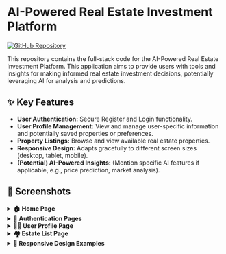 # AI-Powered Real Estate Investment Platform

[![GitHub Repository](https://img.shields.io/badge/GitHub-Front--End%20Repo-blue?style=flat-square&logo=github)](https://github.com/hoangducanh1865/real-estate-app)
<!-- Add other relevant badges here: License, Build Status, etc. -->

This repository contains the full-stack code for the AI-Powered Real Estate Investment Platform. This application aims to provide users with tools and insights for making informed real estate investment decisions, potentially leveraging AI for analysis and predictions.

## ✨ Key Features

*   **User Authentication:** Secure Register and Login functionality.
*   **User Profile Management:** View and manage user-specific information and potentially saved properties or preferences.
*   **Property Listings:** Browse and view available real estate properties.
*   **Responsive Design:** Adapts gracefully to different screen sizes (desktop, tablet, mobile).
*   **(Potential) AI-Powered Insights:** (Mention specific AI features if applicable, e.g., price prediction, market analysis).

## 📸 Screenshots

<details>
  <summary><strong>🏠 Home Page</strong></summary>
  <img width="1280" alt="Home Page Screenshot" src="https://github.com/user-attachments/assets/e02af06f-6877-4abf-9a2a-74a4c1934cf6" />
</details>

<details>
  <summary><strong>👤 Authentication Pages</strong></summary>

  **Register Page**
  <img width="1279" alt="Register Page Screenshot" src="https://github.com/user-attachments/assets/8ba28236-e95a-4d56-9b2e-6e3140067969" />

  **Login Page**
  <img width="1280" alt="Login Page Screenshot" src="https://github.com/user-attachments/assets/13ece5c5-dbba-43ef-8bf7-44ebd5720161" />
</details>

<details>
  <summary><strong>🧑‍💼 User Profile Page</strong></summary>
  <img width="1280" alt="Profile Page Screenshot 1" src="https://github.com/user-attachments/assets/87a60f54-5555-4b4b-a516-1fadec778ef5" />
  <img width="1279" alt="Profile Page Screenshot 2" src="https://github.com/user-attachments/assets/cb1bd751-6fb5-4976-933a-465d665117d4" />
  <img width="1280" alt="Profile Page Screenshot 3" src="https://github.com/user-attachments/assets/a6c4fc01-4084-4a68-96b1-3ab34d6bf770" />
</details>

<details>
  <summary><strong>🏘️ Estate List Page</strong></summary>
  <img width="1279" alt="Estate List Page Screenshot" src="https://github.com/user-attachments/assets/cb982442-168c-4227-8327-de86947ea2a3" />
</details>

<details>
  <summary><strong>📱 Responsive Design Examples</strong></summary>

  **Medium Size**
  <img width="777" alt="Medium Screen Size Screenshot" src="https://github.com/user-attachments/assets/5af1949b-74c1-43b3-97d3-3b22ce5e7d96" />

  **Small Size**
  <img width="649" alt="Small Screen Size Screenshot 1" src="https://github.com/user-attachments/assets/2d52e826-85a9-44e3-95dc-5166bfc7a6c0" />
  <img width="649" alt="Small Screen Size Screenshot 2" src="https://github.com/user-attachments/assets/60b0aece-66d5-4cf0-bd09-2bc60cbd5230" />
</details>
